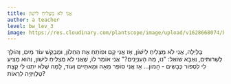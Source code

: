 ```yaml
---
title: אֲנִי לֹא מַצְלִיחַ לִישׁוֹן
author: a teacher
level: bw_lev_3
image: https://res.cloudinary.com/plantscope/image/upload/v1628668074/bookworm_webapp/illustrations/anj_la_mrljh_ljwfz.jpg
---
```

בַּלַּיְלָה, אֲנִי לֹא מַצְלִיחַ לִישׁוֹן,
אָז אֲנִי קָם וּפוֹתֵחַ אֶת הַחַלּוֹן,
וּמְבַקֵּשׁ עוֹד מַיִם, וְהוֹלֵךְ לַשֵּׁרוּתִים,
וְאַבָּא שׁוֹאֵל: "נוּ, מַה הָעִנְיָנִים?"
אֲנִי אוֹמֵר לוֹ, שֶׁאֲנִי לֹא מַצְלִיחַ לִישׁוֹן,
וְהוּא מַצִּיעַ לִי לִסְפּוֹר כְּבָשִׂים - הָמוֹן...
אָז אֲנִי סוֹפֵר מֵאָה וּמָאתַיִים וְעוֹד,
לָמָּה שֶׁלֹא יִתְנוּ לִי קְצָת טֶלֶוִיזְיָה לִרְאוֹת?